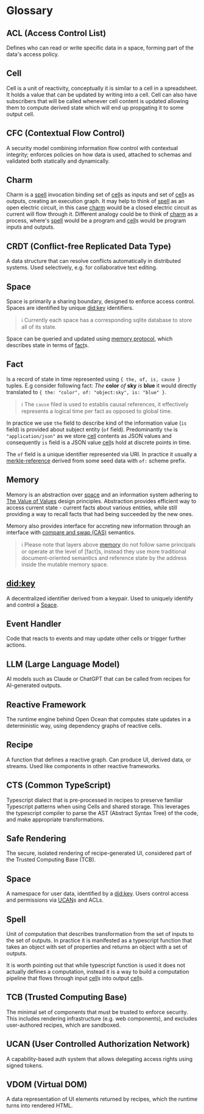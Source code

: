 # Glossary

## ACL (Access Control List)

Defines who can read or write specific data in a space, forming part of the
data's access policy.

## Cell

Cell is a unit of reactivity, conceptually it is similar to a cell in a
spreadsheet. It holds a value that can be updated by writing into a cell. Cell
can also have subscribers that will be called whenever cell content is updated
allowing them to compute derived state which will end up propgating it to some
output cell.

## CFC (Contextual Flow Control)

A security model combining information flow control with contextual integrity;
enforces policies on how data is used, attached to schemas and validated both
statically and dynamically.

## Charm

Charm is a [spell] invocation binding set of [cell]s as inputs and set of
[cell]s as outputs, creating an execution graph. It may help to think of [spell]
as an open electric circuit, in this case [charm] would be a closed electric
circuit as current will flow through it. Different analogy could be to think of
[charm] as a process, where's [spell] would be a program and [cell]s would be
program inputs and outputs.

## CRDT (Conflict-free Replicated Data Type)

A data structure that can resolve conflicts automatically in distributed
systems. Used selectively, e.g. for collaborative text editing.

## Space

Space is primarily a sharing boundary, designed to enforce access control.
Spaces are identified by unique [did:key] identifiers.

> ℹ️ Currently each space has a corresponding sqlite database to store all of
> its state.

Space can be queried and updated using [memory protocol], which describes state
in terms of [fact](#fact)s.

## Fact

Is a record of state in time represented using `{ the, of, is, cause }` tuples.
E.g consider following fact: _The_ **color** _of_ **sky** _is_ **blue** it would
directly translated to `{ the: "color", of: "object:sky", is: "blue" }`.

> ℹ️ The `cause` filed is used to establis causal references, it effectively
> represents a logical time per fact as opposed to global time.

In practice we use `the` field to describe kind of the information value (`is`
field) is provided about subject entity (`of` field). Predominantly `the` is
`"application/json"` as we store [cell] contents as JSON values and consequently
`is` field is a JSON value [cell]s hold at discrete points in time.

The `of` field is a unique identifier represented via URI. In practice it
usually a [merkle-reference] derived from some seed data with `of:` scheme
prefix.

## Memory

Memory is an abstraction over [space] and an information system adhering to
[The Value of Values] design principles. Abstraction provides efficient way to
access current state - current facts about various entities, while still
providing a way to recall facts that had being succeeded by the new ones.

Memory also provides interface for accreting new information through an
interface with [compare and swap (CAS)][CAS] semantics.

> ℹ️ Please note that layers above [memory] do not follow same principals or
> operate at the level of [fact]s, instead they use more traditional
> document-oriented semantics and reference state by the address inside the
> mutable memory space.

## [did:key]

A decentralized identifier derived from a keypair. Used to uniquely identify and
control a [Space].

## Event Handler

Code that reacts to events and may update other cells or trigger further
actions.

## LLM (Large Language Model)

AI models such as Claude or ChatGPT that can be called from recipes for
AI-generated outputs.

## Reactive Framework

The runtime engine behind Open Ocean that computes state updates in a
deterministic way, using dependency graphs of reactive cells.

## Recipe

A function that defines a reactive graph. Can produce UI, derived data, or
streams. Used like components in other reactive frameworks.

## CTS (Common TypeScript)

Typescript dialect that is pre-processed in recipes to preserve familiar
Typescript patterns when using Cells and shared storage. This leverages the
typescript compiler to parse the AST (Abstract Syntax Tree) of the code, and
make appropriate transformations.

## Safe Rendering

The secure, isolated rendering of recipe-generated UI, considered part of the
Trusted Computing Base (TCB).

## Space

A namespace for user data, identified by a [did:key]. Users control access and
permissions via [UCAN]s and ACLs.

## Spell

Unit of computation that describes transformation from the set of inputs to the
set of outputs. In practice it is manifested as a typescript function that takes
an object with set of properties and returns an object with a set of outputs.

It is worth pointing out that while typescript function is used it does not
actually defines a computation, instead it is a way to build a computation
pipeline that flows through input [cell]s into output [cell]s.

## TCB (Trusted Computing Base)

The minimal set of components that must be trusted to enforce security. This
includes rendering infrastructure (e.g. web components), and excludes
user-authored recipes, which are sandboxed.

## UCAN (User Controlled Authorization Network)

A capability-based auth system that allows delegating access rights using signed
tokens.

## VDOM (Virtual DOM)

A data representation of UI elements returned by recipes, which the runtime
turns into rendered HTML.

[spell]: #spell
[cell]: #cell
[charm]: #charm
[acl]: #acl-access-control-list
[cfc]: #cfc-contextual-flow-control
[cts]: #cts-common-typescript
[crdt]: #crdt-conflict-free-replicated-data-type
[deno]: #deno
[did:key]: #didkey
[event-handler]: #event-handler
[llm]: #llm-large-language-model
[memory]: #memory
[reactive-framework]: #reactive-framework
[recipe]: #recipe
[safe-rendering]: #safe-rendering
[space]: #space
[tcb]: #tcb-trusted-computing-base
[ucan]: #ucan-user-controlled-authorization-network
[vdom]: #vdom-virtual-dom
[memory protocol]: https://github.com/commontoolsinc/RFC/blob/main/rfc/memory.md
[The Value of Values]: https://www.youtube.com/watch?v=-I-VpPMzG7c
[merkle-reference]: https://github.com/Gozala/merkle-reference/blob/main/docs/spec.md
[CAS]: https://en.wikipedia.org/wiki/Compare-and-swap
[did:key]: https://w3c-ccg.github.io/did-key-spec
